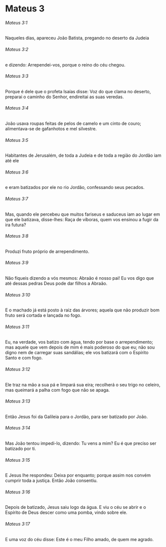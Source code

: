 # Mateus 3

###### Mateus 3:1

Naqueles dias, apareceu João Batista, pregando no deserto da Judeia

###### Mateus 3:2

e dizendo: Arrependei-vos, porque o reino do céu chegou.

###### Mateus 3:3

Porque é dele que o profeta Isaías disse: Voz do que clama no deserto, preparai o caminho do Senhor, endireitai as suas veredas.

###### Mateus 3:4

João usava roupas feitas de pelos de camelo e um cinto de couro; alimentava-se de gafanhotos e mel silvestre.

###### Mateus 3:5

Habitantes de Jerusalém, de toda a Judeia e de toda a região do Jordão iam até ele

###### Mateus 3:6

e eram batizados por ele no rio Jordão, confessando seus pecados.

###### Mateus 3:7

Mas, quando ele percebeu que muitos fariseus e saduceus iam ao lugar em que ele batizava, disse-lhes: Raça de víboras, quem vos ensinou a fugir da ira futura?

###### Mateus 3:8

Produzi fruto próprio de arrependimento.

###### Mateus 3:9

Não fiqueis dizendo a vós mesmos: Abraão é nosso pai! Eu vos digo que até dessas pedras Deus pode dar filhos a Abraão.

###### Mateus 3:10

E o machado já está posto à raiz das árvores; aquela que não produzir bom fruto será cortada e lançada no fogo.

###### Mateus 3:11

Eu, na verdade, vos batizo com água, tendo por base o arrependimento; mas aquele que vem depois de mim é mais poderoso do que eu; não sou digno nem de carregar suas sandálias; ele vos batizará com o Espírito Santo e com fogo.

###### Mateus 3:12

Ele traz na mão a sua pá e limpará sua eira; recolherá o seu trigo no celeiro, mas queimará a palha com fogo que não se apaga.

###### Mateus 3:13

Então Jesus foi da Galileia para o Jordão, para ser batizado por João.

###### Mateus 3:14

Mas João tentou impedi-lo, dizendo: Tu vens a mim? Eu é que preciso ser batizado por ti.

###### Mateus 3:15

E Jesus lhe respondeu: Deixa por enquanto; porque assim nos convém cumprir toda a justiça. Então João consentiu.

###### Mateus 3:16

Depois de batizado, Jesus saiu logo da água. E viu o céu se abrir e o Espírito de Deus descer como uma pomba, vindo sobre ele.

###### Mateus 3:17

E uma voz do céu disse: Este é o meu Filho amado, de quem me agrado.


